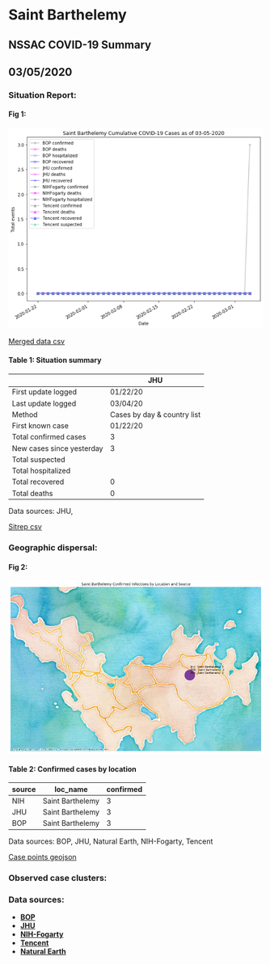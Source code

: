 # Saint Barthelemy
## NSSAC COVID-19 Summary
## 03/05/2020



### Situation Report:
#### Fig 1:
![Saint Barthelemy cases](../merged_histories/Saint_Barthelemy_merged_histories.png)

[Merged data csv](https://github.com/SchlittDataSci/SchlittDataSci.github.io/blob/master/data/tables/Saint_Barthelemy_merged_daily.csv)

#### Table 1: Situation summary


|                           | JHU                         |
|---------------------------|-----------------------------|
| First update logged       | 01/22/20                    |
| Last update logged        | 03/04/20                    |
| Method                    | Cases by day & country list |
| First known case          | 01/22/20                    |
| Total confirmed cases     | 3                           |
| New cases since yesterday | 3                           |
| Total suspected           |                             |
| Total hospitalized        |                             |
| Total recovered           | 0                           |
| Total deaths              | 0                           |

Data sources: JHU, 


[Sitrep csv](https://github.com/SchlittDataSci/SchlittDataSci.github.io/blob/master/data/tables/Saint_Barthelemy_sitrep.csv)

### Geographic dispersal:
#### Fig 2:
![Saint Barthelemy mapped](../case_locs/Saint_Barthelemy_case_locs.png)

#### Table 2: Confirmed cases by location


| source   | loc_name         |   confirmed |
|----------|------------------|-------------|
| NIH      | Saint Barthelemy |           3 |
| JHU      | Saint Barthelemy |           3 |
| BOP      | Saint Barthelemy |           3 |

Data sources: BOP, JHU, Natural Earth, NIH-Fogarty, Tencent


[Case points geojson](https://github.com/SchlittDataSci/SchlittDataSci.github.io/blob/master/data/shapes/Saint_Barthelemy_case_locs.geojson)

### Observed case clusters:
### Data sources:
* **[BOP](https://github.com/beoutbreakprepared/nCoV2019)**
* **[JHU](https://github.com/CSSEGISandData/COVID-19)** 
* **[NIH-Fogarty](https://docs.google.com/spreadsheets/d/1jS24DjSPVWa4iuxuD4OAXrE3QeI8c9BC1hSlqr-NMiU/edit#gid=1187587451)** 
* **[Tencent](https://news.qq.com/zt2020/page/feiyan.htm)**
* **[Natural Earth](https://www.naturalearthdata.com/forums/forum/natural-earth-map-data/cultural-vectors/admin-1-states-provinces-and-their-boundaries/)**

<!-- Global site tag (gtag.js) - Google Analytics -->
<script async src="https://www.googletagmanager.com/gtag/js?id=UA-158816269-1"></script>
<script>
  window.dataLayer = window.dataLayer || [];
  function gtag(){dataLayer.push(arguments);}
  gtag('js', new Date());

  gtag('config', 'UA-158816269-1');
</script>